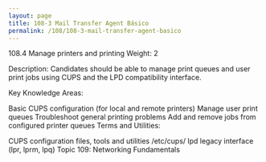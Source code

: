 ```yaml
---
layout: page
title: 108-3 Mail Transfer Agent Básico
permalink: /108/108-3-mail-transfer-agent-basico
---
```


108.4 Manage printers and printing
Weight: 2

Description: Candidates should be able to manage print queues and user print jobs using CUPS and the LPD compatibility interface.

Key Knowledge Areas:

Basic CUPS configuration (for local and remote printers)
Manage user print queues
Troubleshoot general printing problems
Add and remove jobs from configured printer queues
Terms and Utilities:

CUPS configuration files, tools and utilities
/etc/cups/
lpd legacy interface (lpr, lprm, lpq)
Topic 109: Networking Fundamentals